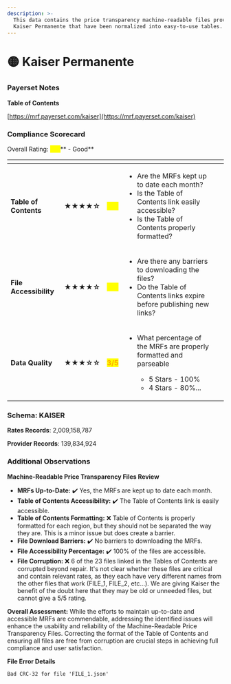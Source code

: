 ```yaml
---
description: >-
  This data contains the price transparency machine-readable files provided by
  Kaiser Permanente that have been normalized into easy-to-use tables.
---
```


# 🟡 Kaiser Permanente

### Payerset Notes

**Table of Contents**

[https://mrf.payerset.com/kaiser](https://mrf.payerset.com/kaiser)

### Compliance Scorecard

Overall Rating: <mark style="color:yellow;">**4/5**</mark>** - Good**

<table data-view="cards"><thead><tr><th></th><th></th><th></th><th></th><th data-hidden data-card-cover data-type="files"></th></tr></thead><tbody><tr><td><strong>Table of Contents</strong></td><td><strong>★★★★☆</strong></td><td><mark style="color:yellow;"><strong>4/5</strong></mark></td><td><ul><li>Are the MRFs kept up to date each month? </li><li>Is the Table of Contents link easily accessible?</li><li>Is the Table of Contents properly formatted?</li></ul></td><td></td></tr><tr><td><strong>File Accessibility</strong></td><td><strong>★★★★☆</strong></td><td><mark style="color:yellow;"><strong>4/5</strong></mark></td><td><ul><li>Are there any barriers to downloading the files?</li><li>Do the Table of Contents links expire before publishing new links?</li></ul></td><td></td></tr><tr><td><strong>Data Quality</strong></td><td><strong>★★★☆☆</strong></td><td><mark style="color:orange;"><strong>3/5</strong></mark></td><td><ul><li><p>What percentage of the MRFs are properly formatted and parseable</p><ul><li>5 Stars - 100%</li><li>4 Stars - 80%...</li></ul></li></ul></td><td></td></tr></tbody></table>

### Schema: KAISER

**Rates Records**: 2,009,158,787

**Provider Records**: 139,834,924

### Additional Observations

**Machine-Readable Price Transparency Files Review**

* **MRFs Up-to-Date:** ✔️ Yes, the MRFs are kept up to date each month.
* **Table of Contents Accessibility:** ✔️ The Table of Contents link is easily accessible.
* **Table of Contents Formatting:** ❌ Table of Contents is properly formatted for each region, but they should not be separated the way they are. This is a minor issue but does create a barrier.
* **File Download Barriers:** ✔️ No barriers to downloading the MRFs.
* **File Accessibility Percentage:** ✔️ 100% of the files are accessible.
* **File Corruption:** ❌ 6 of the 23 files linked in the Tables of Contents are corrupted beyond repair. It's not clear whether these files are critical and contain relevant rates, as they each have very different names from the other files that work (FILE\_1, FILE\_2, etc...). We are giving Kaiser the benefit of the doubt here that they may be old or unneeded files, but cannot give a 5/5 rating.

**Overall Assessment:** While the efforts to maintain up-to-date and accessible MRFs are commendable, addressing the identified issues will enhance the usability and reliability of the Machine-Readable Price Transparency Files. Correcting the format of the Table of Contents and ensuring all files are free from corruption are crucial steps in achieving full compliance and user satisfaction.

**File Error Details**

```
Bad CRC-32 for file 'FILE_1.json'
```
